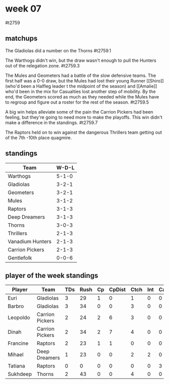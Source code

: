 # week 07

#t2759 

## matchups

The Gladiolas did a number on the Thorns #t2759.1

The Warthogs didn't win, but the draw wasn't enough to pull the Hunters out of the relegation zone. #t2759.3

The Mules and Geometers had a battle of the slow defensive teams. The first half was a 0-0 draw, but the Mules had lost their young Runner [[Shiro]] (who'd been a Halfleg leader t the midpoint of the season) and [[Amalie]] who'd been in the mix for Casualties lost another step of mobility. By the end, the Geometers scored as much as they needed while the Mules have to regroup and figure out a roster for the rest of the season. #t2759.5

A big win helps alleviate some of the pain the Carrion Pickers had been feeling, but they're going to need more to make the playoffs. This win didn't make a difference in the standings. #t2759.7

The Raptors held on to win against the dangerous Thrillers team getting out of the 7th -10th place quagmire.

 

## standings

| Team | W-D-L |
|-------|-----|
| Warthogs | 5-1-0 |
| Gladiolas | 3-2-1 |
| Geometers | 3-2-1 |
| Mules | 3-1-2 |
| Raptors | 3-1-3 |
| Deep Dreamers | 3-1-3 |
| Thorns | 3-0-3 |
| Thrillers | 2-1-3 |
| Vanadium Hunters | 2-1-3 |
| Carrion Pickers | 2-1-3 |
| Gentlefolk | 0-0-6 |

## player of the week standings

| Player            | Team             | TDs  | Rush | Cp   | CpDist | Ctch | Int | Cas  | Blck | Sck | MVP | SPP  |
|-------------------|------------------|------|------|------|----------|---------|---|---|--------|-------|------|------|
| Euri     | Gladiolas        |    3 |   29 |    1 |      0 |    1 |    0 |    0 |    2 |    0 |    1 |   15 |
| Barbro   | Gladiolas        |    3 |   34 |    0 |      0 |    3 |    0 |    0 |    4 |    0 |    0 |    9 |
| Leopoldo | Carrion Pickers  |    2 |   24 |    2 |      6 |    3 |    0 |    0 |    1 |    0 |    0 |    8 |
| Dinah    | Carrion Pickers  |    2 |   34 |    2 |      7 |    4 |    0 |    0 |    2 |    1 |    0 |    8 |
| Francine | Raptors          |    2 |   23 |    1 |      1 |    0 |    0 |    0 |    0 |    0 |    0 |    7 |
| Mihael   | Deep Dreamers    |    1 |   23 |    0 |      0 |    2 |    2 |    0 |    1 |    0 |    0 |    7 |
| Tatiana  | Raptors          |    0 |    0 |    0 |      0 |    0 |    0 |    3 |    8 |    0 |    0 |    6 |
| Sukhdeep | Thorns           |    2 |   43 |    0 |      0 |    4 |    0 |    0 |    3 |    0 |    0 |    6 |
